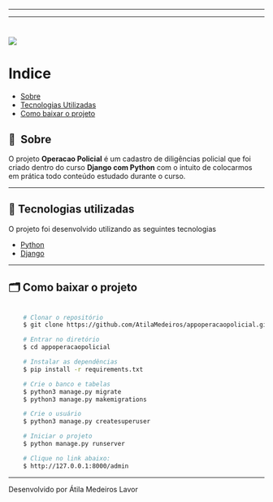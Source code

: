 
---

---

<h1>
    <img src="https://github.com/AtilaMedeiros/appoperacaopolicial/blob/master/github/app.gif">
</h1>


# Indice

- [Sobre](#-sobre)
- [Tecnologias Utilizadas](#-tecnologias-utilizadas)
- [Como baixar o projeto](#-como-baixar-o-projeto)

## 🔖&nbsp; Sobre

O projeto **Operacao Policial** é um cadastro de diligências policial que foi criado dentro do curso **Django com Python** com o intuito de colocarmos em prática todo conteúdo estudado durante o curso.

---

## 🚀 Tecnologias utilizadas

O projeto foi desenvolvido utilizando as seguintes tecnologias

- [Python](https://python.org.br/)
- [Django](https://djangoproject.com/)


---

## 🗂 Como baixar o projeto

```bash

    # Clonar o repositório
    $ git clone https://github.com/AtilaMedeiros/appoperacaopolicial.git

    # Entrar no diretório
    $ cd appoperacaopolicial

    # Instalar as dependências
    $ pip install -r requirements.txt

    # Crie o banco e tabelas
    $ python3 manage.py migrate
    $ python3 manage.py makemigrations

    # Crie o usuário
    $ python3 manage.py createsuperuser

    # Iniciar o projeto
    $ python manage.py runserver

    # Clique no link abaixo:
    $ http://127.0.0.1:8000/admin
```

---

Desenvolvido  por Átila Medeiros Lavor

